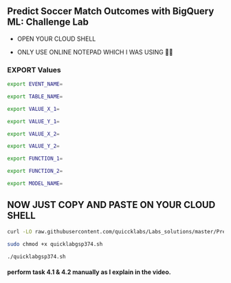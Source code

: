 

## Predict Soccer Match Outcomes with BigQuery ML: Challenge Lab

- OPEN YOUR CLOUD SHELL

-  ONLY USE ONLINE NOTEPAD WHICH I WAS USING 🙏🏻


### EXPORT Values 

```bash
export EVENT_NAME=

export TABLE_NAME=

export VALUE_X_1=

export VALUE_Y_1=

export VALUE_X_2=

export VALUE_Y_2=

export FUNCTION_1=

export FUNCTION_2=

export MODEL_NAME=
```


## NOW JUST COPY AND PASTE ON YOUR CLOUD SHELL

```bash
curl -LO raw.githubusercontent.com/quiccklabs/Labs_solutions/master/Predict%20Soccer%20Match%20Outcomes%20with%20BigQuery%20ML%20Challenge%20Lab/quicklabgsp374.sh

sudo chmod +x quicklabgsp374.sh

./quicklabgsp374.sh
```


#### perform task 4.1 & 4.2 manually as I explain in the video.

